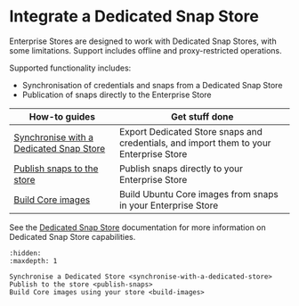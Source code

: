 # Integrate a Dedicated Snap Store

Enterprise Stores are designed to work with Dedicated Snap Stores, with some limitations.
Support includes offline and proxy-restricted operations.

Supported functionality includes:

* Synchronisation of credentials and snaps from a Dedicated Snap Store
* Publication of snaps directly to the Enterprise Store

| **How-to guides**                                                               | Get stuff done                                                                             |
|---------------------------------------------------------------------------------|--------------------------------------------------------------------------------------------|
| [Synchronise with a Dedicated Snap Store](synchronise-with-a-dedicated-store.md)| Export Dedicated Store snaps and credentials, and import them to your Enterprise Store     |
| [Publish snaps to the store](publish-snaps.md)                                  | Publish snaps directly to your Enterprise Store                                            |
| [Build Core images](build-images.md)                                            | Build Ubuntu Core images from snaps in your Enterprise Store                               |

See the [Dedicated Snap Store](https://documentation.ubuntu.com/dedicated-snap-store/)
documentation for more information on Dedicated Snap Store capabilities.

```{toctree}
:hidden:
:maxdepth: 1

Synchronise a Dedicated Store <synchronise-with-a-dedicated-store>
Publish to the store <publish-snaps>
Build Core images using your store <build-images>

```